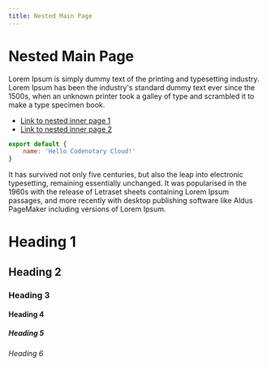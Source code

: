 ```yaml
---
title: Nested Main Page
---
```


<help-image src="/image.png" alt="Help Image"></help-image>

# Nested Main Page

Lorem Ipsum is simply dummy text of the printing and typesetting industry. Lorem Ipsum has been the industry's standard dummy text ever since the 1500s, when an unknown printer took a galley of type and scrambled it to make a type specimen book. 

- [Link to nested inner page 1](/help/nested/inner-page-1)
- [Link to nested inner page 2](/help/nested/inner-page-2)

~~~js
export default {
    name: 'Hello Codenotary Cloud!'
}
~~~

It has survived not only five centuries, but also the leap into electronic typesetting, remaining essentially unchanged. It was popularised in the 1960s with the release of Letraset sheets containing Lorem Ipsum passages, and more recently with desktop publishing software like Aldus PageMaker including versions of Lorem Ipsum.

# Heading 1
## Heading 2
### Heading 3
#### Heading 4
##### Heading 5
###### Heading 6



